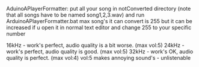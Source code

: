 AduinoAPlayerFormatter:
put all your song in notConverted directory (note that all songs have to be named song1,2,3.wav)
and run ArduinoAPlayerFormatter.bat max song's it can convert is 255 but it can be increased if u 
open it in normal text editor and change 255 to your specific number

16kHz - work's perfect, audio quality is a bit worse. (max vol:5)
24kHz - work's perfect, audio quality is good. (max vol:5)
32kHz - work's OK, audio quality is perfect. (max vol:4) vol:5 makes annoying sound's - unlistenable 
